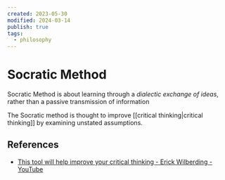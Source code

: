 ```yaml
---
created: 2023-05-30
modified: 2024-03-14
publish: true
tags:
  - philosophy
---
```

# Socratic Method
Socratic Method is about learning through a _dialectic exchange of ideas_, rather than a passive transmission of information

The Socratic method is thought to improve [[critical thinking|critical thinking]] by examining unstated assumptions.

## References
- [This tool will help improve your critical thinking - Erick Wilberding - YouTube](https://youtu.be/vNDYUlxNIAA)